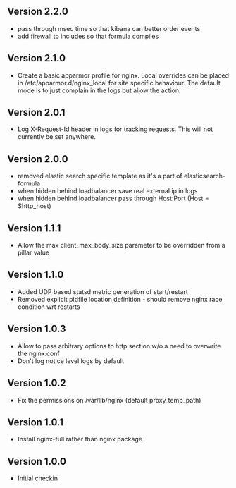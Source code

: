 ## Version 2.2.0

* pass through msec time so that kibana can better order events
* add firewall to includes so that formula compiles

## Version 2.1.0

* Create a basic apparmor profile for nginx. Local overrides can be placed in
  /etc/apparmor.d/nginx_local for site specific behaviour. The default mode is
  to just complain in the logs but allow the action.

## Version 2.0.1

* Log X-Request-Id header in logs for tracking requests. This will not
  currently be set anywhere.

## Version 2.0.0

* removed elastic search specific template as it's a part of elasticsearch-formula
* when hidden behind loadbalancer save real external ip in logs
* when hidden behind loadbalancer pass through Host:Port (Host = $http_host)

## Version 1.1.1

* Allow the max client_max_body_size parameter to be overridden from a pillar value

## Version 1.1.0

* Added UDP based statsd metric generation of start/restart
* Removed explicit pidfile location definition - should remove nginx race condition wrt restarts

## Version 1.0.3

* Allow to pass arbitrary options to http section w/o a need to overwrite the nginx.conf
* Don't log notice level logs by default

## Version 1.0.2

* Fix the permissions on /var/lib/nginx (default proxy_temp_path)

## Version 1.0.1

* Install nginx-full rather than nginx package

## Version 1.0.0

* Initial checkin

